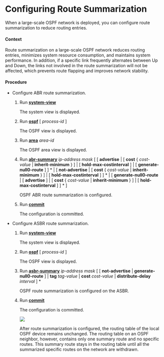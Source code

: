 Configuring Route Summarization
===============================

When a large-scale OSPF network is deployed, you can configure route summarization to reduce routing entries.

#### Context

Route summarization on a large-scale OSPF network reduces routing entries, minimizes system resource consumption, and maintains system performance. In addition, if a specific link frequently alternates between Up and Down, the links not involved in the route summarization will not be affected, which prevents route flapping and improves network stability.


#### Procedure

* Configure ABR route summarization.
  1. Run [**system-view**](cmdqueryname=system-view)
     
     
     
     The system view is displayed.
  2. Run [**ospf**](cmdqueryname=ospf) [ *process-id* ]
     
     
     
     The OSPF view is displayed.
  3. Run [**area**](cmdqueryname=area) *area-id*
     
     
     
     The OSPF area view is displayed.
  4. Run [**abr-summary**](cmdqueryname=abr-summary) *ip-address* *mask* [ [ **advertise** | [ **cost** { *cost-value* | **inherit-minimum** } ] | [ ****hold-max-cost******interval** ] | [ **generate-null0-route** ] ] \* | [ **not-advertise** | [ **cost** { *cost-value* | **inherit-minimum** } ] | [ ****hold-max-cost******interval** ] ] \* | [ **generate-null0-route** | [ **advertise** ] | [ **cost** { *cost-value* | **inherit-minimum** } ] | [ ****hold-max-cost******interval** ] ] \* ]
     
     
     
     OSPF ABR route summarization is configured.
  5. Run [**commit**](cmdqueryname=commit)
     
     
     
     The configuration is committed.
* Configure ASBR route summarization.
  1. Run [**system-view**](cmdqueryname=system-view)
     
     
     
     The system view is displayed.
  2. Run [**ospf**](cmdqueryname=ospf) [ *process-id* ]
     
     
     
     The OSPF view is displayed.
  3. Run [**asbr-summary**](cmdqueryname=asbr-summary) *ip-address* *mask* [ [ **not-advertise** | **generate-null0-route** ] | **tag** *tag-value* | **cost** *cost-value* | **distribute-delay** *interval* ] \*
     
     
     
     OSPF route summarization is configured on the ASBR.
  4. Run [**commit**](cmdqueryname=commit)
     
     
     
     The configuration is committed.
     
     
     
     ![](../../../../public_sys-resources/note_3.0-en-us.png) 
     
     After route summarization is configured, the routing table of the local OSPF device remains unchanged. The routing table on an OSPF neighbor, however, contains only one summary route and no specific routes. This summary route stays in the routing table until all the summarized specific routes on the network are withdrawn.